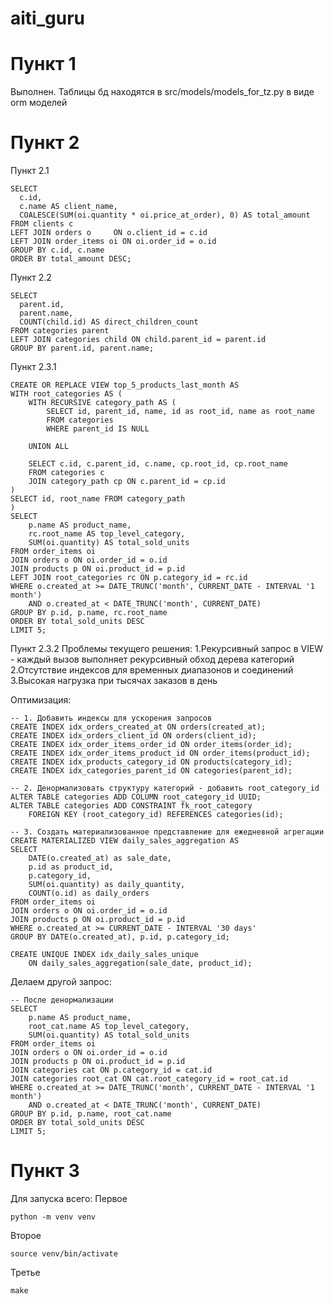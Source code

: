 # aiti_guru
# Пункт 1
  Выполнен. Таблицы бд находятся в src/models/models_for_tz.py в виде orm моделей
# Пункт 2
  Пункт 2.1
  
    SELECT
      c.id,
      c.name AS client_name,
      COALESCE(SUM(oi.quantity * oi.price_at_order), 0) AS total_amount
    FROM clients c
    LEFT JOIN orders o     ON o.client_id = c.id
    LEFT JOIN order_items oi ON oi.order_id = o.id
    GROUP BY c.id, c.name
    ORDER BY total_amount DESC;
  
  Пункт 2.2

    SELECT 
      parent.id,
      parent.name,
      COUNT(child.id) AS direct_children_count
    FROM categories parent
    LEFT JOIN categories child ON child.parent_id = parent.id
    GROUP BY parent.id, parent.name;

  Пункт 2.3.1

    CREATE OR REPLACE VIEW top_5_products_last_month AS
    WITH root_categories AS (
        WITH RECURSIVE category_path AS (
            SELECT id, parent_id, name, id as root_id, name as root_name
            FROM categories 
            WHERE parent_id IS NULL
        
        UNION ALL
        
        SELECT c.id, c.parent_id, c.name, cp.root_id, cp.root_name
        FROM categories c
        JOIN category_path cp ON c.parent_id = cp.id
    )
    SELECT id, root_name FROM category_path
    )
    SELECT 
        p.name AS product_name,
        rc.root_name AS top_level_category,
        SUM(oi.quantity) AS total_sold_units
    FROM order_items oi
    JOIN orders o ON oi.order_id = o.id
    JOIN products p ON oi.product_id = p.id
    LEFT JOIN root_categories rc ON p.category_id = rc.id
    WHERE o.created_at >= DATE_TRUNC('month', CURRENT_DATE - INTERVAL '1 month')
        AND o.created_at < DATE_TRUNC('month', CURRENT_DATE)
    GROUP BY p.id, p.name, rc.root_name
    ORDER BY total_sold_units DESC
    LIMIT 5;

  Пункт 2.3.2
  Проблемы текущего решения:
    1.Рекурсивный запрос в VIEW - каждый вызов выполняет рекурсивный обход дерева категорий
    2.Отсутствие индексов для временных диапазонов и соединений
    3.Высокая нагрузка при тысячах заказов в день

  Оптимизация:
  
    -- 1. Добавить индексы для ускорения запросов
    CREATE INDEX idx_orders_created_at ON orders(created_at);
    CREATE INDEX idx_orders_client_id ON orders(client_id);
    CREATE INDEX idx_order_items_order_id ON order_items(order_id);
    CREATE INDEX idx_order_items_product_id ON order_items(product_id);
    CREATE INDEX idx_products_category_id ON products(category_id);
    CREATE INDEX idx_categories_parent_id ON categories(parent_id);
    
    -- 2. Денормализовать структуру категорий - добавить root_category_id
    ALTER TABLE categories ADD COLUMN root_category_id UUID;
    ALTER TABLE categories ADD CONSTRAINT fk_root_category 
        FOREIGN KEY (root_category_id) REFERENCES categories(id);
    
    -- 3. Создать материализованное представление для ежедневной агрегации
    CREATE MATERIALIZED VIEW daily_sales_aggregation AS
    SELECT 
        DATE(o.created_at) as sale_date,
        p.id as product_id,
        p.category_id,
        SUM(oi.quantity) as daily_quantity,
        COUNT(o.id) as daily_orders
    FROM order_items oi
    JOIN orders o ON oi.order_id = o.id
    JOIN products p ON oi.product_id = p.id
    WHERE o.created_at >= CURRENT_DATE - INTERVAL '30 days'
    GROUP BY DATE(o.created_at), p.id, p.category_id;
    
    CREATE UNIQUE INDEX idx_daily_sales_unique 
        ON daily_sales_aggregation(sale_date, product_id);
    
  Делаем другой запрос:

    -- После денормализации
    SELECT 
        p.name AS product_name,
        root_cat.name AS top_level_category,
        SUM(oi.quantity) AS total_sold_units
    FROM order_items oi
    JOIN orders o ON oi.order_id = o.id
    JOIN products p ON oi.product_id = p.id
    JOIN categories cat ON p.category_id = cat.id
    JOIN categories root_cat ON cat.root_category_id = root_cat.id
    WHERE o.created_at >= DATE_TRUNC('month', CURRENT_DATE - INTERVAL '1 month')
        AND o.created_at < DATE_TRUNC('month', CURRENT_DATE)
    GROUP BY p.id, p.name, root_cat.name
    ORDER BY total_sold_units DESC
    LIMIT 5;
    
# Пункт 3
Для запуска всего:
Первое

    python -m venv venv
Второе

    source venv/bin/activate
Третье

    make
